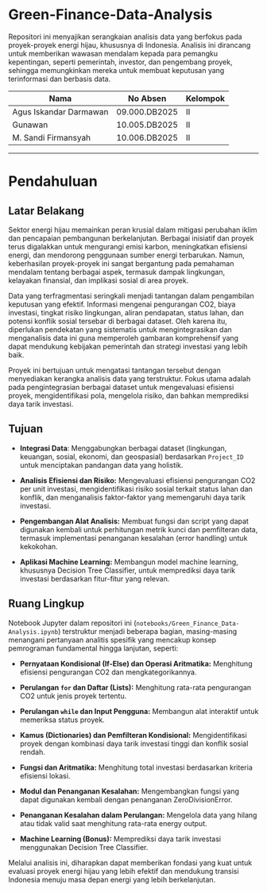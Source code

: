 # Green-Finance-Data-Analysis

Repositori ini menyajikan serangkaian analisis data yang berfokus pada proyek-proyek energi hijau, khususnya di Indonesia. Analisis ini dirancang untuk memberikan wawasan mendalam kepada para pemangku kepentingan, seperti pemerintah, investor, dan pengembang proyek, sehingga memungkinkan mereka untuk membuat keputusan yang terinformasi dan berbasis data.

|Nama|	No Absen|	Kelompok|
|-|-|-|
|Agus Iskandar Darmawan|	09.000.DB2025|	II|
|Gunawan|	10.005.DB2025|	II|
|M. Sandi Firmansyah|	10.006.DB2025|	II|
---

# Pendahuluan
## Latar Belakang

Sektor energi hijau memainkan peran krusial dalam mitigasi perubahan iklim dan pencapaian pembangunan berkelanjutan. Berbagai inisiatif dan proyek terus digalakkan untuk mengurangi emisi karbon, meningkatkan efisiensi energi, dan mendorong penggunaan sumber energi terbarukan. Namun, keberhasilan proyek-proyek ini sangat bergantung pada pemahaman mendalam tentang berbagai aspek, termasuk dampak lingkungan, kelayakan finansial, dan implikasi sosial di area proyek.

Data yang terfragmentasi seringkali menjadi tantangan dalam pengambilan keputusan yang efektif. Informasi mengenai pengurangan CO2, biaya investasi, tingkat risiko lingkungan, aliran pendapatan, status lahan, dan potensi konflik sosial tersebar di berbagai dataset. Oleh karena itu, diperlukan pendekatan yang sistematis untuk mengintegrasikan dan menganalisis data ini guna memperoleh gambaran komprehensif yang dapat mendukung kebijakan pemerintah dan strategi investasi yang lebih baik.

Proyek ini bertujuan untuk mengatasi tantangan tersebut dengan menyediakan kerangka analisis data yang terstruktur. Fokus utama adalah pada pengintegrasian berbagai dataset untuk mengevaluasi efisiensi proyek, mengidentifikasi pola, mengelola risiko, dan bahkan memprediksi daya tarik investasi.

## Tujuan

- **Integrasi Data**: Menggabungkan berbagai dataset (lingkungan, keuangan, sosial, ekonomi, dan geospasial) berdasarkan `Project_ID` untuk menciptakan pandangan data yang holistik.

- **Analisis Efisiensi dan Risiko:** Mengevaluasi efisiensi pengurangan CO2 per unit investasi, mengidentifikasi risiko sosial terkait status lahan dan konflik, dan menganalisis faktor-faktor yang memengaruhi daya tarik investasi.

- **Pengembangan Alat Analisis:** Membuat fungsi dan script yang dapat digunakan kembali untuk perhitungan metrik kunci dan pemfilteran data, termasuk implementasi penanganan kesalahan (error handling) untuk kekokohan.

- **Aplikasi Machine Learning:** Membangun model machine learning, khususnya Decision Tree Classifier, untuk memprediksi daya tarik investasi berdasarkan fitur-fitur yang relevan.

## Ruang Lingkup

Notebook Jupyter dalam repositori ini (`notebooks/Green_Finance_Data-Analysis.ipynb`) terstruktur menjadi beberapa bagian, masing-masing menangani pertanyaan analitis spesifik yang mencakup konsep pemrograman fundamental hingga lanjutan, seperti:

- **Pernyataan Kondisional (If-Else) dan Operasi Aritmatika:** Menghitung efisiensi pengurangan CO2 dan mengkategorikannya.

- **Perulangan `for` dan Daftar (Lists):** Menghitung rata-rata pengurangan CO2 untuk jenis proyek tertentu.

- **Perulangan `while` dan Input Pengguna:** Membangun alat interaktif untuk memeriksa status proyek.

- **Kamus (Dictionaries) dan Pemfilteran Kondisional:** Mengidentifikasi proyek dengan kombinasi daya tarik investasi tinggi dan konflik sosial rendah.

- **Fungsi dan Aritmatika:** Menghitung total investasi berdasarkan kriteria efisiensi lokasi.

- **Modul dan Penanganan Kesalahan:** Mengembangkan fungsi yang dapat digunakan kembali dengan penanganan ZeroDivisionError.

- **Penanganan Kesalahan dalam Perulangan:** Mengelola data yang hilang atau tidak valid saat menghitung rata-rata energy output.

- **Machine Learning (Bonus):** Memprediksi daya tarik investasi menggunakan Decision Tree Classifier.

Melalui analisis ini, diharapkan dapat memberikan fondasi yang kuat untuk evaluasi proyek energi hijau yang lebih efektif dan mendukung transisi Indonesia menuju masa depan energi yang lebih berkelanjutan.
